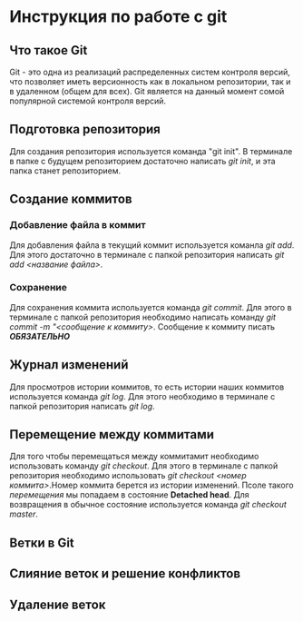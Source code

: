 # Инструкция по работе с git 

## Что такое  Git

Git - это одна из реализаций распределенных систем контроля версий, что позволяет иметь версионность как в локальном репозитории, так и в удаленном (общем для всех). Git является на данный момент сомой популярной системой контроля версий. 

## Подготовка репозитория

Для создания репозитория используется команда "git init". В терминале в папке с будущем репозиторием достаточно написать *git init*, и эта папка станет репозиторием.

## Создание коммитов

### Добавление файла в коммит

Для добавления файла в текущий коммит используется команла *git add*. Для этого достаточно в терминале с папкой репозитория написать *git add <название файла>*.

### Сохранение 
Для сохранения коммита используется команда *git commit*. Для этого в терминале с папкой репозитория необходимо написать команду *git commit -m "<сообщение к коммиту>*. Сообщение к коммиту писать ***ОБЯЗАТЕЛЬНО***


## Журнал изменений

Для просмотров истории коммитов, то есть истории наших коммитов используется команда *git log*. Для этого необходимо в терминале с папкой репозитория написать *git log*.

## Перемещение между коммитами
Для того чтобы перемещаться между коммитамит необходимо использовать команду *git checkout*. Для этого в терминале с папкой репозитория необходимо использовать *git checkout <номер коммита>*.Номер коммита берется из истории изменений. Псоле такого *перемещения* мы попадаем в состояние **Detached head**. Для возвращения в обычное состояние используется команда *git checkout master*.

## Ветки в Git
 
## Слияние веток и решение конфликтов

## Удаление веток